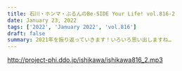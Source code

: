 ```yaml
---
title: 石川・ホンマ・ぶるんのBe-SIDE Your Life! vol.816-2
date: January 23, 2022
tags: ['2022', 'January 2022', 'vol.816']
draft: false
summary: 2021年を振り返っていきます！いろいろ思い出しますね…
---
```


http://project-phi.ddo.jp/ishikawa/ishikawa816_2.mp3